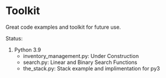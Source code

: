 # Toolkit
Great code examples and toolkit for future use.


Status:
<ol>
    <li>Python 3.9
        <ul>
            <li>inventory_management.py: Under Construction</li>
            <li>search.py: Linear and Binary Search Functions</li>
            <li>the_stack.py: Stack example and implimentation for py3</li>
        </ul>
    </li>
</ol>
